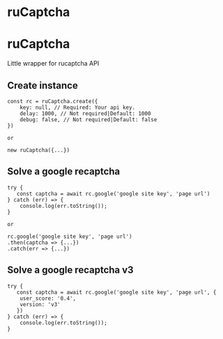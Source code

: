# ruCaptcha

# ruCaptcha
Little wrapper for rucaptcha API

## Create instance
```
const rc = ruCaptcha.create({
    key: null, // Required: Your api key.
    delay: 1000, // Not required|Default: 1000
    debug: false, // Not required|Default: false
})
 
or
 
new ruCaptcha({...})
```
## Solve a google recaptcha
```
try {
   const captcha = await rc.google('google site key', 'page url')
} catch (err) => {
    console.log(err.toString());
}
 
or
  
rc.google('google site key', 'page url')
.then(captcha => {...})
.catch(err => {...})
```

## Solve a google recaptcha v3
```
try {
   const captcha = await rc.google('google site key', 'page url', {
    user_score: '0.4',
    version: 'v3'
   })
} catch (err) => {
    console.log(err.toString());
}
```